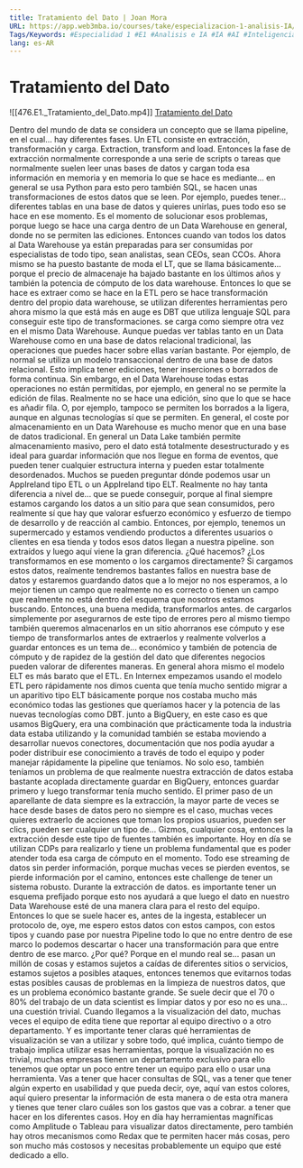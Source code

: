 ```yaml
---
title: Tratamiento del Dato | Joan Mora
URL: https://app.web3mba.io/courses/take/especializacion-1-analisis-IA/lessons/41630362-u2-tratamiento-del-dato-joan-mora
Tags/Keywords: #Especialidad 1 #E1 #Analisis e IA #IA #AI #Inteligencia Artificial #E1U2 #datos #Tratamiento de Datos #Joan Mora
lang: es-AR
---
```

# Tratamiento del Dato
![[476.E1._Tratamiento_del_Dato.mp4]]
[Tratamiento del Dato](https://app.web3mba.io/courses/take/especializacion-1-analisis-IA/lessons/41630362-u2-tratamiento-del-dato-joan-mora)

Dentro del mundo de data se considera un concepto que se llama pipeline, en el cual... hay diferentes fases. Un ETL consiste en extracción, transformación y carga. Extraction, transform and load. Entonces la fase de extracción normalmente corresponde a una serie de scripts o tareas que normalmente suelen leer unas bases de datos y cargan toda esa información en memoria y en memoria lo que se hace es mediante... en general se usa Python para esto pero también SQL, se hacen unas transformaciones de estos datos que se leen. Por ejemplo, puedes tener... diferentes tablas en una base de datos y quieres unirlas, pues todo eso se hace en ese momento. Es el momento de solucionar esos problemas, porque luego se hace una carga dentro de un Data Warehouse en general, donde no se permiten las ediciones. Entonces cuando van todos los datos al Data Warehouse ya están preparadas para ser consumidas por especialistas de todo tipo, sean analistas, sean CEOs, sean CCOs. Ahora mismo se ha puesto bastante de moda el LT, que se llama básicamente... porque el precio de almacenaje ha bajado bastante en los últimos años y también la potencia de cómputo de los data warehouse. Entonces lo que se hace es extraer como se hace en la ETL pero se hace transformación dentro del propio data warehouse, se utilizan diferentes herramientas pero ahora mismo la que está más en auge es DBT que utiliza lenguaje SQL para conseguir este tipo de transformaciones. se carga como siempre otra vez en el mismo Data Warehouse. Aunque puedas ver tablas tanto en un Data Warehouse como en una base de datos relacional tradicional, las operaciones que puedes hacer sobre ellas varían bastante. Por ejemplo, de normal se utiliza un modelo transaccional dentro de una base de datos relacional. Esto implica tener ediciones, tener inserciones o borrados de forma continua. Sin embargo, en el Data Warehouse todas estas operaciones no están permitidas, por ejemplo, en general no se permite la edición de filas. Realmente no se hace una edición, sino que lo que se hace es añadir fila. O, por ejemplo, tampoco se permiten los borrados a la ligera, aunque en algunas tecnologías sí que se permiten. En general, el coste por almacenamiento en un Data Warehouse es mucho menor que en una base de datos tradicional. En general un Data Lake también permite almacenamiento masivo, pero el dato está totalmente desestructurado y es ideal para guardar información que nos llegue en forma de eventos, que pueden tener cualquier estructura interna y pueden estar totalmente desordenados. Muchos se pueden preguntar dónde podemos usar un AppIreland tipo ETL o un AppIreland tipo ELT. Realmente no hay tanta diferencia a nivel de... que se puede conseguir, porque al final siempre estamos cargando los datos a un sitio para que sean consumidos, pero realmente sí que hay que valorar esfuerzo económico y esfuerzo de tiempo de desarrollo y de reacción al cambio. Entonces, por ejemplo, tenemos un supermercado y estamos vendiendo productos a diferentes usuarios o clientes en esa tienda y todos esos datos llegan a nuestra pipeline. son extraídos y luego aquí viene la gran diferencia. ¿Qué hacemos? ¿Los transformamos en ese momento o los cargamos directamente? Si cargamos estos datos, realmente tendremos bastantes fallos en nuestra base de datos y estaremos guardando datos que a lo mejor no nos esperamos, a lo mejor tienen un campo que realmente no es correcto o tienen un campo que realmente no está dentro del esquema que nosotros estamos buscando. Entonces, una buena medida, transformarlos antes. de cargarlos simplemente por asegurarnos de este tipo de errores pero al mismo tiempo también queremos almacenarlos en un sitio ahorranos ese cómputo y ese tiempo de transformarlos antes de extraerlos y realmente volverlos a guardar entonces es un tema de... económico y también de potencia de cómputo y de rapidez de la gestión del dato que diferentes negocios pueden valorar de diferentes maneras. En general ahora mismo el modelo ELT es más barato que el ETL. En Internex empezamos usando el modelo ETL pero rápidamente nos dimos cuenta que tenía mucho sentido migrar a un aparitivo tipo ELT básicamente porque nos costaba mucho más económico todas las gestiones que queríamos hacer y la potencia de las nuevas tecnologías como DBT. junto a BigQuery, en este caso es que usamos BigQuery, era una combinación que prácticamente toda la industria data estaba utilizando y la comunidad también se estaba moviendo a desarrollar nuevos conectores, documentación que nos podía ayudar a poder distribuir ese conocimiento a través de todo el equipo y poder manejar rápidamente la pipeline que teníamos. No solo eso, también teníamos un problema de que realmente nuestra extracción de datos estaba bastante acoplada directamente guardar en BigQuery, entonces guardar primero y luego transformar tenía mucho sentido. El primer paso de un aparellante de data siempre es la extracción, la mayor parte de veces se hace desde bases de datos pero no siempre es el caso, muchas veces quieres extraerlo de acciones que toman los propios usuarios, pueden ser clics, pueden ser cualquier un tipo de... Gizmos, cualquier cosa, entonces la extracción desde este tipo de fuentes también es importante. Hoy en día se utilizan CDPs para realizarlo y tiene un problema fundamental que es poder atender toda esa carga de cómputo en el momento. Todo ese streaming de datos sin perder información, porque muchas veces se pierden eventos, se pierde información por el camino, entonces este challenge de tener un sistema robusto. Durante la extracción de datos. es importante tener un esquema prefijado porque esto nos ayudará a que luego el dato en nuestro Data Warehouse esté de una manera clara para el resto del equipo. Entonces lo que se suele hacer es, antes de la ingesta, establecer un protocolo de, oye, me espero estos datos con estos campos, con estos tipos y cuando pase por nuestra Pipeline todo lo que no entre dentro de ese marco lo podemos descartar o hacer una transformación para que entre dentro de ese marco. ¿Por qué? Porque en el mundo real se... pasan un millón de cosas y estamos sujetos a caídas de diferentes sitios o servicios, estamos sujetos a posibles ataques, entonces tenemos que evitarnos todas estas posibles causas de problemas en la limpieza de nuestros datos, que es un problema económico bastante grande. Se suele decir que el 70 o 80% del trabajo de un data scientist es limpiar datos y por eso no es una... una cuestión trivial. Cuando llegamos a la visualización del dato, muchas veces el equipo de edita tiene que reportar al equipo directivo o a otro departamento. Y es importante tener claras qué herramientas de visualización se van a utilizar y sobre todo, qué implica, cuánto tiempo de trabajo implica utilizar esas herramientas, porque la visualización no es trivial, muchas empresas tienen un departamento exclusivo para ello tenemos que optar un poco entre tener un equipo para ello o usar una herramienta. Vas a tener que hacer consultas de SQL, vas a tener que tener algún experto en usabilidad y que pueda decir, oye, aquí van estos colores, aquí quiero presentar la información de esta manera o de esta otra manera y tienes que tener claro cuáles son los gastos que vas a cobrar. a tener que hacer en los diferentes casos. Hoy en día hay herramientas magníficas como Amplitude o Tableau para visualizar datos directamente, pero también hay otros mecanismos como Redax que te permiten hacer más cosas, pero son mucho más costosos y necesitas probablemente un equipo que esté dedicado a ello.